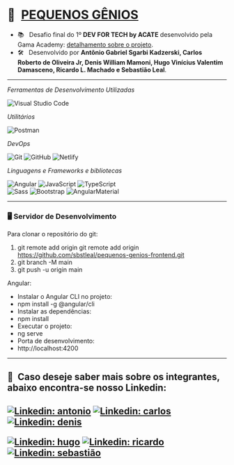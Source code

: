 # 🏫 &nbsp;[PEQUENOS GÊNIOS](https://pequenos-genios.netlify.app)



- 📚 &nbsp; Desafio final do 1º **DEV FOR TECH by ACATE** desenvolvido pela Gama Academy: <a href="https://drive.google.com/file/d/1sG0nCl7868g2TRcnQ5rYnyhQ9YctgKAx/view?usp=sharing" target="_blank">detalhamento sobre o projeto</a>.
- 🛠 &nbsp; Desenvolvido por **Antônio Gabriel Sgarbi Kadzerski, Carlos Roberto de Oliveira Jr, Denis William Mamoni, Hugo Vinícius Valentim Damasceno, Ricardo L. Machado e Sebastião Leal**.

 ---

*Ferramentas de Desenvolvimento Utilizadas*

![Visual Studio Code](https://img.shields.io/badge/-Visual%20Studio%20Code-333333?style=flat&logo=visual-studio-code&logoColor=007ACC)

*Utilitários*

![Postman](https://img.shields.io/badge/-Postman-333333?style=flat&logo=postman)

*DevOps*

![Git](https://img.shields.io/badge/-Git-333333?style=flat&logo=git)
![GitHub](https://img.shields.io/badge/-GitHub-333333?style=flat&logo=github)
![Netlify](https://img.shields.io/badge/Netlify-333333?style=flat&logo=netlify&logoColor=Netlify)

*Linguagens e Frameworks e bibliotecas*

![Angular](https://img.shields.io/badge/Angular-333333?style=flat&logo=angular&logoColor=Angular)
![JavaScript](https://img.shields.io/badge/-JavaScript-333333?style=flat&logo=javascript)
![TypeScript](https://img.shields.io/badge/-TypeScript-333333?style=flat&logo=typescript)  
![Sass](https://img.shields.io/badge/Sass-333333?style=flat&logo=sass&logoColor=sass)
![Bootstrap](https://img.shields.io/badge/Bootstrap-333333?style=flat&logo=bootstrap&logoColor=Bootstrap)
![AngularMaterial](https://img.shields.io/badge/Material--Angular-333333?style=flat&logo=material-angular&logoColor=material-angular)
  
---

### 🖥️ Servidor de Desenvolvimento

Para clonar o repositório do git:

1. git remote add origin git remote add origin https://github.com/sbstleal/pequenos-genios-frontend.git
2. git branch -M main
3. git push -u origin main

Angular:

- Instalar o Angular CLI no projeto:
- npm install -g @angular/cli
- Instalar as dependências:
- npm install
- Executar o projeto:
- ng serve
- Porta de desenvolvimento:
- http://localhost:4200

---

<h2> 💼 &nbsp;Caso deseje saber mais sobre os integrantes, abaixo encontra-se nosso Linkedin: <h2/>

[![Linkedin: antonio](https://img.shields.io/badge/-Antônio-blue?style=flat-square&logo=Linkedin&logoColor=white&link=https://www.linkedin.com/in/agsk)](https://www.linkedin.com/in/agsk)
[![Linkedin: carlos](https://img.shields.io/badge/-Carlos-blue?style=flat-square&logo=Linkedin&logoColor=white&link=https://www.linkedin.com/in/karlinhos987/)](https://www.linkedin.com/in/karlinhos987/)
[![Linkedin: denis](https://img.shields.io/badge/-Denis-blue?style=flat-square&logo=Linkedin&logoColor=white&link=https://www.linkedin.com/in/denis-william-mamoni/)](https://www.linkedin.com/in/denis-william-mamoni/)

[![Linkedin: hugo](https://img.shields.io/badge/-Hugo-blue?style=flat-square&logo=Linkedin&logoColor=white&link=https://www.linkedin.com/in/hugo-damasceno/)](https://www.linkedin.com/in/hugo-damasceno/)
[![Linkedin: ricardo](https://img.shields.io/badge/-Ricardo-blue?style=flat-square&logo=Linkedin&logoColor=white&link=https://www.linkedin.com/in/ricardolmachado/)](https://www.linkedin.com/in/ricardolmachado/)
[![Linkedin: sebastião](https://img.shields.io/badge/-Sebastião-blue?style=flat-square&logo=Linkedin&logoColor=white&link=https://www.linkedin.com/in/sbstleal/)](https://www.linkedin.com/in/sbstleal/)
